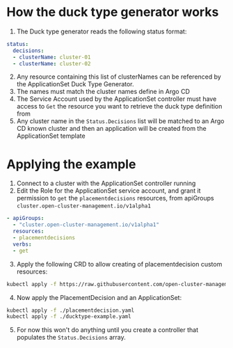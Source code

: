 # How the duck type generator works
1. The Duck type generator reads the following status format:
```yaml
status:
  decisions:
  - clusterName: cluster-01
  - clusterName: cluster-02
```
2. Any resource containing this list of clusterNames can be referenced by the ApplicationSet Duck Type Generator.
3. The names must match the cluster names define in Argo CD
4. The Service Account used by the ApplicationSet controller must have access to `Get` the resource you want to retrieve the duck type definition from
5. Any cluster name in the `Status.Decisions` list will be matched to an Argo CD known cluster and then an application will be created from the ApplicationSet template

# Applying the example
1. Connect to a cluster with the ApplicationSet controller running
2. Edit the Role for the ApplicationSet service account, and grant it permission to `get` the `placementdecisions` resources, from apiGroups `cluster.open-cluster-management.io/v1alpha1`
```yaml
- apiGroups:
  - "cluster.open-cluster-management.io/v1alpha1"
  resources:
  - placementdecisions
  verbs:
  - get
```
3. Apply the following CRD to allow creating of placementdecision custom resources:
```bash
kubectl apply -f https://raw.githubusercontent.com/open-cluster-management/api/main/cluster/v1alpha1/0000_04_clusters.open-cluster-management.io_placementdecisions.crd.yaml
```
4. Now apply the PlacementDecision and an ApplicationSet:
```bash
kubectl apply -f ./placementdecision.yaml
kubectl apply -f ./ducktype-example.yaml
```
5. For now this won't do anything until you create a controller that populates the `Status.Decisions` array.